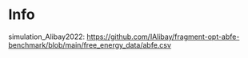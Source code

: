 # Info

simulation_Alibay2022: https://github.com/IAlibay/fragment-opt-abfe-benchmark/blob/main/free_energy_data/abfe.csv
